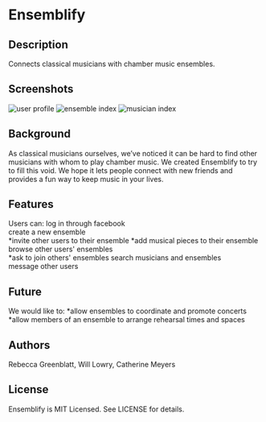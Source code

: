 # Ensemblify

## Description

Connects classical musicians with chamber music ensembles.

## Screenshots

![user profile](https://raw.github.com/wlowry88/ensemblify/master/app/assets/images/user-profile-screen-shot.png "User Profile")
![ensemble index](https://raw.github.com/wlowry88/ensemblify/master/app/assets/images/ensemble-index-screen-shot.png "Ensemble Index")
![musician index](https://raw.github.com/wlowry88/ensemblify/master/app/assets/images/musician-index-screen-shot.png "Musician Index")

## Background

As classical musicians ourselves, we’ve noticed it can be hard to find other musicians with whom to play chamber music. We created Ensemblify to try to fill this void. We hope it lets people connect with new friends and provides a fun way to keep music in your lives.

## Features

Users can:
  log in through facebook<br>
  create a new ensemble<br>
    *invite other users to their ensemble
    *add musical pieces to their ensemble
  browse other users' ensembles<br>
    *ask to join others' ensembles
  search musicians and ensembles<br>
  message other users

## Future

We would like to:
  *allow ensembles to coordinate and promote concerts
  *allow members of an ensemble to arrange rehearsal times and spaces

## Authors

Rebecca Greenblatt, Will Lowry, Catherine Meyers

## License

Ensemblify is MIT Licensed. See LICENSE for details.